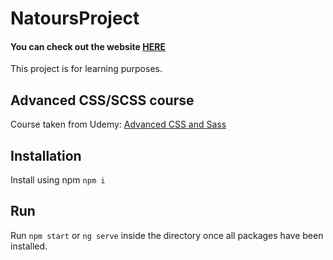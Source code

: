 # NatoursProject

<h4>You can check out the website <a href="https://ilianrusev.github.io/natours-project/">HERE</a></h4>

This project is for learning purposes.

## Advanced CSS/SCSS course

Course taken from Udemy: <a href="https://www.udemy.com/course/advanced-css-and-sass/">Advanced CSS and Sass</a>

## Installation

Install using npm `npm i`

## Run

Run `npm start` or `ng serve` inside the directory once all packages have been installed.
